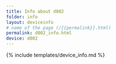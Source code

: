 ```yaml
---
title: Info about d802
folder: info
layout: deviceinfo
# name of the page (/{{permalink}}.html)
permalink: d802_info.html
device: d802
---
```

{% include templates/device_info.md %}
